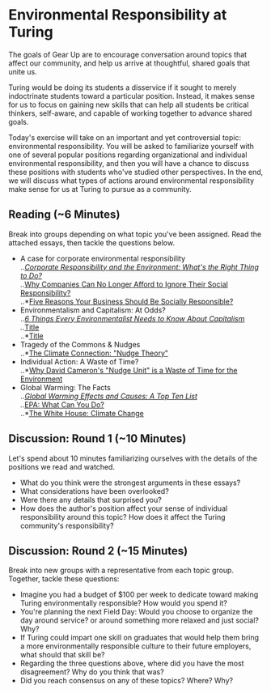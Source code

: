 # Environmental Responsibility at Turing

The goals of Gear Up are to encourage conversation around topics that affect our community, and help us arrive at thoughtful, shared goals that unite us.

Turing would be doing its students a disservice if it sought to merely indoctrinate students toward a particular position. Instead, it makes sense for us to focus on gaining new skills that can help all students be critical thinkers, self-aware, and capable of working together to advance shared goals. 

Today's exercise will take on an important and yet controversial topic: environmental responsibility. You will be asked to familiarize yourself with one of several popular positions regarding organizational and individual environmental responsibility, and then you will have a chance to discuss these positions with students who've studied other perspectives. In the end, we will discuss what types of actions around environmental responsibility make sense for us at Turing to pursue as a community. 

## Reading (~6 Minutes)

Break into groups depending on what topic you've been assigned. Read the attached essays, then tackle the questions below.
* A case for corporate environmental responsibility  
..*[Corporate Responsibility and the Environment: What's the Right Thing to   Do?](http://hbswk.hbs.edu/item/corporate-responsibility-and-the-environment-what-is-the-right-thing-to-do)  
..*[Why Companies Can No Longer Afford to Ignore Their Social Responsibility?](http://business.time.com/2012/05/28/why-companies-can-no-longer-afford-to-ignore-their-social-responsibilities/)  
..*[Five Reasons Your Business Should Be Socially Responsible?](http://blog.movingworlds.org/5-reasons-your-business-should-be-socially-responsible/)  
* Environmentalism and Capitalism: At Odds?  
..*[6 Things Every Environmentalist Needs to Know About Capitalism](http://www.critical-theory.com/environmentalist-capitalism/)  
..*[Title](Link)  
..*[Title](Link)  
* Tragedy of the Commons & Nudges  
..*[The Climate Connection: "Nudge Theory"](http://www.bbc.co.uk/worldservice/science/2010/11/101129_climate_connection_nudge_theory_video.shtml)  
* Individual Action: A Waste of Time?  
..*[Why David Cameron's "Nudge Unit" is a Waste of Time for the Environment](http://www.theguardian.com/environment/2011/mar/31/david-cameron-nudge-unit-environment)  
* Global Warming: The Facts  
..*[Global Warming Effects and Causes: A Top Ten List](http://planetsave.com/2009/06/07/global-warming-effects-and-causes-a-top-10-list/)  
..*[EPA: What Can You Do?](http://www3.epa.gov/climatechange/wycd/)  
..*[The White House: Climate Change](https://www.whitehouse.gov/energy/climate-change)  


## Discussion: Round 1 (~10 Minutes)

Let's spend about 10 minutes familiarizing ourselves with the details of the positions we read and watched.

* What do you think were the strongest arguments in these essays?
* What considerations have been overlooked?
* Were there any details that surprised you?
* How does the author's position affect your sense of individual responsibility around this topic? How does it affect the Turing community's responsibility?

## Discussion: Round 2 (~15 Minutes)
Break into new groups with a representative from each topic group. Together, tackle these questions:

* Imagine you had a budget of $100 per week to dedicate toward making Turing environmentally responsible? How would you spend it?
* You're planning the next Field Day: Would you choose to organize the day around service? or around something more relaxed and just social? Why?
* If Turing could impart one skill on graduates that would help them bring a more environmentally responsible culture to their future employers, what should that skill be? 
* Regarding the three questions above, where did you have the most disagreement? Why do you think that was?
* Did you reach consensus on any of these topics? Where? Why?
